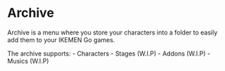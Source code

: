 # Archive
Archive is a menu where you store your characters into a folder to easily add them to your IKEMEN Go games.

The archive supports:
	- Characters
	- Stages (W.I.P)
	- Addons (W.I.P)
	- Musics (W.I.P)
